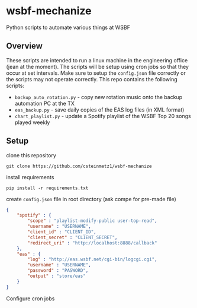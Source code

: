 # wsbf-mechanize
Python scripts to automate various things at WSBF

## Overview
These scripts are intended to run a linux machine in the engineering office (jean at the moment). The scripts will be setup using cron jobs so that they occur at set intervals. Make sure to setup the `config.json` file correctly or the scripts may not operate correctly. This repo contains the following scripts:

* `backup_auto_rotation.py` - copy new rotation music onto the backup automation PC at the TX
* `eas_backup.py` - save daily copies of the EAS log files (in XML format)
* `chart_playlist.py` - update a Spotify playlist of the WSBF Top 20 songs played weekly

## Setup

clone this repository 

```
git clone https://github.com/csteinmetz1/wsbf-mechanize
```

install requirements

```
pip install -r requirements.txt
```

create `config.json` file in root directory
(ask compe for pre-made file)

```json
{
    "spotify" : {
        "scope" : "playlist-modify-public user-top-read",
        "username" : "USERNAME",
        "client_id" : "CLIENT_ID",
        "client_secret" : "CLIENT_SECRET",
        "redirect_uri" : "http://localhost:8888/callback"
    },
    "eas" : {
        "log" : "http://eas.wsbf.net/cgi-bin/logcgi.cgi",
        "username" : "USERNAME", 
        "password" : "PASWORD",
        "output" : "store/eas"
    }
}
```

Configure cron jobs